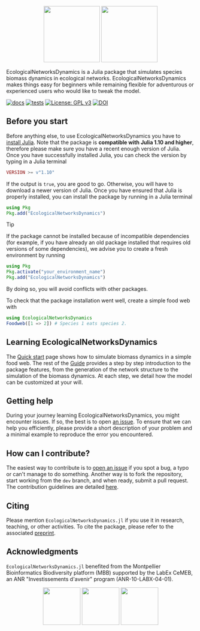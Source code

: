 <p align="center" width="100%">
    <img height="150" src="https://github.com/econetoolbox/EcologicalNetworksDynamics.jl/blob/main/docs/src/assets/logo-and-name.svg#gh-light-mode-only">
    <img height="150" src="https://github.com/econetoolbox/EcologicalNetworksDynamics.jl/blob/main/docs/src/assets/logo-and-name-dark.svg#gh-dark-mode-only">
</p>

EcologicalNetworksDynamics is a Julia package that simulates species biomass dynamics
in ecological networks.
EcologicalNetworksDynamics makes things easy for beginners
while remaining flexible for adventurous or experienced users
who would like to tweak the model.

[![docs](https://github.com/econetoolbox/EcologicalNetworksDynamics.jl/actions/workflows/docs.yml/badge.svg?branch=main)](https://econetoolbox.github.io/EcologicalNetworksDynamics.jl/)
[![tests](https://github.com/econetoolbox/EcologicalNetworksDynamics.jl/actions/workflows/tests.yml/badge.svg?branch=main)](https://github.com/econetoolbox/EcologicalNetworksDynamics.jl/actions/workflows/tests.yml)
[![License: GPL v3](https://img.shields.io/badge/License-GPL%20v3-blue.svg)](http://www.gnu.org/licenses/gpl-3.0)
[![DOI](https://zenodo.org/badge/DOI/10.5281/zenodo.14609708.svg)](https://doi.org/10.5281/zenodo.14609708)

## Before you start

Before anything else, to use EcologicalNetworksDynamics you have to [install Julia](https://julialang.org/downloads/).
Note that the package is **compatible with Julia 1.10 and higher**,
therefore please make sure you have a recent enough version of Julia.
Once you have successfully installed Julia, you can check the version
by typing in a Julia terminal

```julia
VERSION >= v"1.10"
```

If the output is `true`, you are good to go.
Otherwise, you will have to download a newer version of Julia.
Once you have ensured that Julia is properly installed,
you can install the package by running in a Julia terminal

```julia
using Pkg
Pkg.add("EcologicalNetworksDynamics")
```

> [!TIP]
> If the package cannot be installed because of incompatible dependencies
> (for example, if you have already an old package installed that requires old versions of some dependencies),
> we advise you to create a fresh environment by running
>
> ```julia
> using Pkg
> Pkg.activate("your_environment_name")
> Pkg.add("EcologicalNetworksDynamics")
> ```
>
> By doing so, you will avoid conflicts with other packages.

To check that the package installation went well,
create a simple food web with

```julia
using EcologicalNetworksDynamics
Foodweb([1 => 2]) # Species 1 eats species 2.
```

## Learning EcologicalNetworksDynamics

The [Quick start] page shows
how to simulate biomass dynamics in a simple food web.
The rest of the [Guide] provides a step by step introduction
to the package features,
from the generation of the network structure
to the simulation of the biomass dynamics.
At each step, we detail how the model can be customized at your will.

[Quick start]: https://econetoolbox.github.io/EcologicalNetworksDynamics.jl/man/quickstart/
[Guide]: https://econetoolbox.github.io/EcologicalNetworksDynamics.jl/

## Getting help

During your journey learning EcologicalNetworksDynamics,
you might encounter issues.
If so, the best is to open [an issue].
To ensure that we can help you efficiently,
please provide a short description of your problem
and a minimal example to reproduce the error you encountered.

[an issue]: https://github.com/econetoolbox/EcologicalNetworksDynamics.jl/issues

## How can I contribute?

The easiest way to contribute is to [open an issue]
if you spot a bug, a typo or can't manage to do something.
Another way is to fork the repository,
start working from the `dev` branch,
and when ready, submit a pull request.
The contribution guidelines are detailed
[here](https://github.com/econetoolbox/EcologicalNetworksDynamics.jl/blob/dev/CONTRIBUTING.md).

[open an issue]: https://github.com/econetoolbox/EcologicalNetworksDynamics.jl/issues

## Citing

Please mention `EcologicalNetworksDynamics.jl`
if you use it in research, teaching, or other activities.
To cite the package, please refer to the associated
[preprint](https://doi.org/10.1101/2024.03.20.585899).


## Acknowledgments

`EcologicalNetworksDynamics.jl` benefited from
the Montpellier Bioinformatics Biodiversity platform (MBB)
supported by the LabEx CeMEB,
an ANR "Investissements d'avenir" program (ANR-10-LABX-04-01).

<p align="center" width="100%">
    <img height="100" src="https://github.com/econetoolbox/EcologicalNetworksDynamics.jl/blob/main/docs/src/assets/isem.png">
    <img height="100" src="https://github.com/econetoolbox/EcologicalNetworksDynamics.jl/blob/main/docs/src/assets/cnrs.png">
    <img height="100" src="https://github.com/econetoolbox/EcologicalNetworksDynamics.jl/blob/main/docs/src/assets/mbb.png">
</p>
